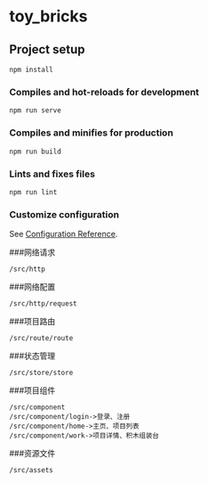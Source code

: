 # toy_bricks

## Project setup
```
npm install
```

### Compiles and hot-reloads for development
```
npm run serve
```

### Compiles and minifies for production
```
npm run build
```

### Lints and fixes files
```
npm run lint
```

### Customize configuration
See [Configuration Reference](https://cli.vuejs.org/config/).

###网络请求
```
/src/http
```
###网络配置 
```
/src/http/request
```
###项目路由
```
/src/route/route
```
###状态管理 
```
/src/store/store
```
###项目组件
```
/src/component
/src/component/login->登录、注册
/src/component/home->主页、项目列表
/src/component/work->项目详情、积木组装台
```
###资源文件
```
/src/assets
```


